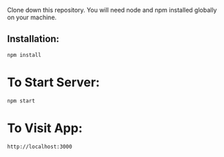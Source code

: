 Clone down this repository. You will need node and npm installed globally on your machine.

## Installation:

```npm install```

# To Start Server:

```npm start```

# To Visit App:

```http://localhost:3000```
